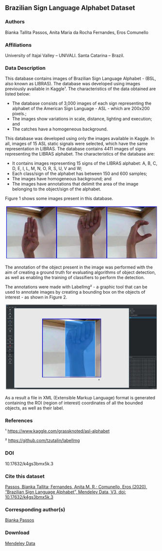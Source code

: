 ## Brazilian Sign Language Alphabet Dataset

### Authors

Bianka Tallita Passos, Anita Maria da Rocha Fernandes, Eros Comunello

### Affiliations

University of Itajaí Valley – UNIVALI. Santa Catarina – Brazil.

### Data Description 

This database contains images of Brazilian Sign Language Alphabet - (BSL, also known as LIBRAS). The database was developed using images previously available in Kaggle¹. The characteristics of the data obtained are listed below:

* The database consists of 3,000 images of each sign representing the alphabet of the American Sign Language - ASL - which are 200x200 pixels.;
* The images show variations in scale, distance, lighting and execution; and
* The catches have a homogeneous background.

This database was developed using only the images available in Kaggle. In all, images of 15 ASL static signals were selected, which have the same representation in LIBRAS. The database contains 4411 images of signs representing the LIBRAS alphabet. The characteristics of the database are:

* It contains images representing 15 signs of the LIBRAS alphabet: A, B, C, D, E, I, L, M, N, O, R, S, U, V and W;
* Each class/sign of the alphabet has between 150 and 600 samples;
* The images have homogeneous background; and
* The images have annotations that delimit the area of the image belonging to the object/sign of the alphabet.

Figure 1 shows some images present in this database.

![](/figures/1.png) 

The annotation of the object present in the image was performed with the aim of creating a ground truth for evaluating algorithms of object detection, as well as enabling the training of classifiers to perform the detection.

The annotations were made with LabelImg² - a graphic tool that can be used to annotate images by creating a bounding box on the objects of interest - as shown in Figure 2.  

![](/figures/2.png) 

As a result a file in XML (Extensible Markup Language) format is generated containing the ROI (region of interest) coordinates of all the bounded objects, as well as their label.

### References
¹ https://www.kaggle.com/grassknoted/asl-alphabet

² https://github.com/tzutalin/labelImg

### DOI
10.17632/k4gs3bmx5k.3

### Cite this dataset
[Passos, Bianka Tallita; Fernandes, Anita M. R.; Comunello, Eros (2020), “Brazilian Sign Language Alphabet”, Mendeley Data, V3, doi: 10.17632/k4gs3bmx5k.3](http://dx.doi.org/10.17632/k4gs3bmx5k.3)

### Corresponding author(s)
[Bianka Passos](mailto:biankatpas@gmail.com)

### Download
[Mendeley Data](.zip)
